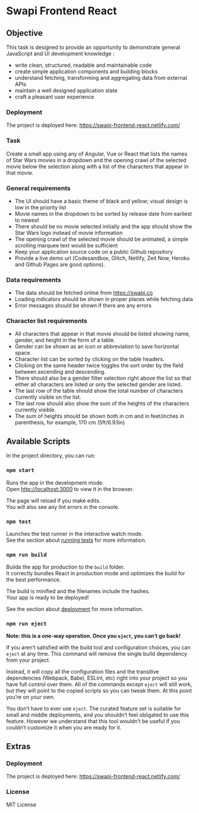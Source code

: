 #  Swapi Frontend React


## Objective
This task is designed to provide an opportunity to demonstrate general
JavaScript and UI development knowledge :

- write clean, structured, readable and maintainable code
- create simple application components and building blocks
- understand fetching, transforming and aggregating data from external APIs
- maintain a well designed application state
- craft a pleasant user experience

### Deployment

The project is deployed here: https://swapi-frontend-react.netlify.com/

### Task

Create a small app using any of Angular, Vue or React that lists the names of Star
Wars movies in a dropdown and the opening crawl of the selected movie below
the selection along with a list of the characters that appear in that movie.

### General requirements

- The UI should have a basic theme of black and yellow; visual design is low in the priority list
- Movie names in the dropdown to be sorted by release date from earliest to
newest
- There should be no movie selected initially and the app should show the Star
Wars logo instead of movie information
- The opening crawl of the selected movie should be animated, a simple
scrolling marquee text would be sufficient
- Keep your application source code on a public Github repository
- Provide a live demo url (Codesandbox, Glitch, Netlify, Zeit Now, Heroku and
Github Pages are good options).

### Data requirements

- The data should be fetched online from https://swapi.co
- Loading indicators should be shown in proper places while fetching data
- Error messages should be shown if there are any errors

### Character list requirements

- All characters that appear in that movie should be listed showing name,
gender, and height in the form of a table.
- Gender can be shown as an icon or abbreviation to save horizontal space.
- Character list can be sorted by clicking on the table headers.
- Clicking on the same header twice toggles the sort order by the field between
ascending and descending.
- There should also be a gender filter selection right above the list so that either
all characters are listed or only the selected gender are listed.
- The last row of the table should show the total number of characters currently
visible on the list.
- The last row should also show the sum of the heights of the characters
currently visible.
- The sum of heights should be shown both in cm and in feet/inches in
parenthesis, for example, 170 cm (5ft/6.93in)


## Available Scripts

In the project directory, you can run:

### `npm start`

Runs the app in the development mode.<br>
Open [http://localhost:3000](http://localhost:3000) to view it in the browser.

The page will reload if you make edits.<br>
You will also see any lint errors in the console.

### `npm test`

Launches the test runner in the interactive watch mode.<br>
See the section about [running tests](https://facebook.github.io/create-react-app/docs/running-tests) for more information.

### `npm run build`

Builds the app for production to the `build` folder.<br>
It correctly bundles React in production mode and optimizes the build for the best performance.

The build is minified and the filenames include the hashes.<br>
Your app is ready to be deployed!

See the section about [deployment](https://facebook.github.io/create-react-app/docs/deployment) for more information.

### `npm run eject`

**Note: this is a one-way operation. Once you `eject`, you can’t go back!**

If you aren’t satisfied with the build tool and configuration choices, you can `eject` at any time. This command will remove the single build dependency from your project.

Instead, it will copy all the configuration files and the transitive dependencies (Webpack, Babel, ESLint, etc) right into your project so you have full control over them. All of the commands except `eject` will still work, but they will point to the copied scripts so you can tweak them. At this point you’re on your own.

You don’t have to ever use `eject`. The curated feature set is suitable for small and middle deployments, and you shouldn’t feel obligated to use this feature. However we understand that this tool wouldn’t be useful if you couldn’t customize it when you are ready for it.

## Extras

### Deployment

The project is deployed here: https://swapi-frontend-react.netlify.com/

### License

MIT License